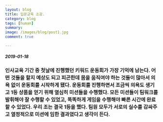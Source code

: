 ```yaml
---
layout: blog
title: 입문교육 소감.
category: blog
tags: [human]  
summary:
image: /images/blog/post1.jpg
comment: true

---
```

##### 2019-01-18


### 인사교육 기간 중 첫날에 진행했던 키워드 운동회가 가장 기억에 남는다. 어떤 것들을 할지 예상도 되고 피곤한데 몸을 움직여야 하는 것들이 많아서 의욕 없이 운동회를 시작하게 됐다. 운동회를 진행하면서 조금씩 의욕도 생기고 1등 상품을 얻기 위해 열심히 미션들을 수행했다. 모든 미션들이 팀워크를 발휘해야 잘 수행할 수 있었고, 똑똑하게 게임을 수행해야 빠른 시간에 완료할 수 있었다. 우리 조는 결국 1등을 했다. 팀원 모두가 서로의 실수를 감싸주고 열정적으로 미션에 임한 결과였다고 생각이 든다.
